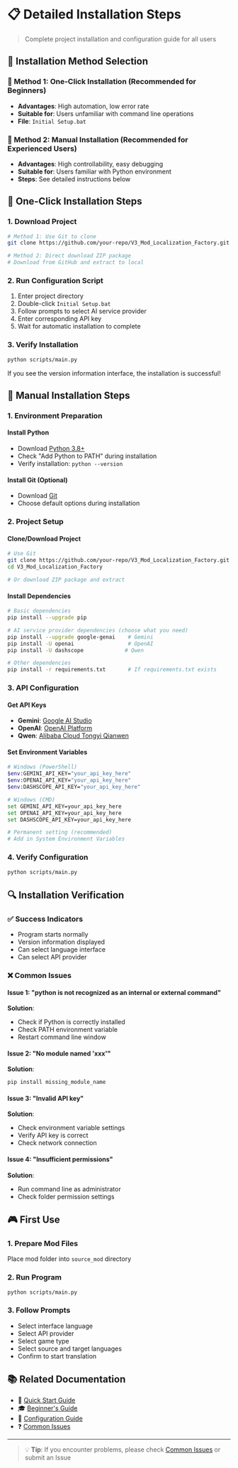 # 📋 Detailed Installation Steps

> Complete project installation and configuration guide for all users

## 🎯 Installation Method Selection

### 🚀 Method 1: One-Click Installation (Recommended for Beginners)
- **Advantages**: High automation, low error rate
- **Suitable for**: Users unfamiliar with command line operations
- **File**: `Initial Setup.bat`

### 🔧 Method 2: Manual Installation (Recommended for Experienced Users)
- **Advantages**: High controllability, easy debugging
- **Suitable for**: Users familiar with Python environment
- **Steps**: See detailed instructions below

## 🚀 One-Click Installation Steps

### 1. Download Project
```bash
# Method 1: Use Git to clone
git clone https://github.com/your-repo/V3_Mod_Localization_Factory.git

# Method 2: Direct download ZIP package
# Download from GitHub and extract to local
```

### 2. Run Configuration Script
1. Enter project directory
2. Double-click `Initial Setup.bat`
3. Follow prompts to select AI service provider
4. Enter corresponding API key
5. Wait for automatic installation to complete

### 3. Verify Installation
```bash
python scripts/main.py
```
If you see the version information interface, the installation is successful!

## 🔧 Manual Installation Steps

### 1. Environment Preparation

#### Install Python
- Download [Python 3.8+](https://www.python.org/downloads/)
- Check "Add Python to PATH" during installation
- Verify installation: `python --version`

#### Install Git (Optional)
- Download [Git](https://git-scm.com/downloads)
- Choose default options during installation

### 2. Project Setup

#### Clone/Download Project
```bash
# Use Git
git clone https://github.com/your-repo/V3_Mod_Localization_Factory.git
cd V3_Mod_Localization_Factory

# Or download ZIP package and extract
```

#### Install Dependencies
```bash
# Basic dependencies
pip install --upgrade pip

# AI service provider dependencies (choose what you need)
pip install --upgrade google-genai    # Gemini
pip install -U openai                 # OpenAI
pip install -U dashscope             # Qwen

# Other dependencies
pip install -r requirements.txt       # If requirements.txt exists
```

### 3. API Configuration

#### Get API Keys
- **Gemini**: [Google AI Studio](https://makersuite.google.com/app/apikey)
- **OpenAI**: [OpenAI Platform](https://platform.openai.com/api-keys)
- **Qwen**: [Alibaba Cloud Tongyi Qianwen](https://dashscope.console.aliyun.com/)

#### Set Environment Variables
```bash
# Windows (PowerShell)
$env:GEMINI_API_KEY="your_api_key_here"
$env:OPENAI_API_KEY="your_api_key_here"
$env:DASHSCOPE_API_KEY="your_api_key_here"

# Windows (CMD)
set GEMINI_API_KEY=your_api_key_here
set OPENAI_API_KEY=your_api_key_here
set DASHSCOPE_API_KEY=your_api_key_here

# Permanent setting (recommended)
# Add in System Environment Variables
```

### 4. Verify Configuration
```bash
python scripts/main.py
```

## 🔍 Installation Verification

### ✅ Success Indicators
- Program starts normally
- Version information displayed
- Can select language interface
- Can select API provider

### ❌ Common Issues

#### Issue 1: "python is not recognized as an internal or external command"
**Solution**: 
- Check if Python is correctly installed
- Check PATH environment variable
- Restart command line window

#### Issue 2: "No module named 'xxx'"
**Solution**:
```bash
pip install missing_module_name
```

#### Issue 3: "Invalid API key"
**Solution**:
- Check environment variable settings
- Verify API key is correct
- Check network connection

#### Issue 4: "Insufficient permissions"
**Solution**:
- Run command line as administrator
- Check folder permission settings

## 🎮 First Use

### 1. Prepare Mod Files
Place mod folder into `source_mod` directory

### 2. Run Program
```bash
python scripts/main.py
```

### 3. Follow Prompts
- Select interface language
- Select API provider
- Select game type
- Select source and target languages
- Confirm to start translation

## 📚 Related Documentation

- 🚀 [Quick Start Guide](docs/user-guides/quick-start-en.md)
- 🎓 [Beginner's Guide](docs/user-guides/beginner-guide-en.md)
- 🔧 [Configuration Guide](docs/setup/configuration.md)
- ❓ [Common Issues](docs/examples/troubleshooting.md)

---

> 💡 **Tip**: If you encounter problems, please check [Common Issues](docs/examples/troubleshooting.md) or submit an Issue
